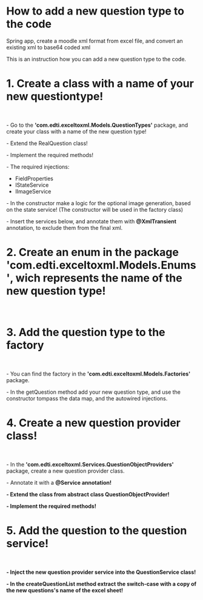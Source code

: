 # How to add a new question type to the code
Spring app, create a moodle xml format from excel file, and convert an existing xml to base64 coded xml

This is an instruction how you can add a new question type to the code.
  <h1>1. Create a class with a name of your new questiontype!</h1><br>
        <p>- Go to the <b>'com.edti.exceltoxml.Models.QuestionTypes'</b> package, and create your class with a name of the new question type!</p>
        <p>- Extend the RealQuestion class!</p>
        <p>- Implement the required methods!</p>
        <p>- The required injections: </p>
              <ul>
                <li>FieldProperties</li>
                <li>IStateService</li>
                <li>IImageService</li>
               </ul>
        <p>- In the constructor make a logic for the optional image generation, based on the state service! (The constructor will be used in the factory class)</p>
        <p>- Insert the services below, and annotate them with <b>@XmlTransient</b> annotation, to exclude them from the final xml.</p>
        
  <h1>2. Create an enum in the package <b>'com.edti.exceltoxml.Models.Enums'</b>, wich represents the name of the new question type!</h1><br>
        
  <h1>3. Add the question type to the factory</h1><br>
        <p>- You can find the factory in the <b>'com.edti.exceltoxml.Models.Factories'</b> package. </p>
        <p>- In the getQuestion method add your new question type, and use the constructor tompass the data map, and the autowired injections.</p>
        
  <h1>4. Create a new question provider class!</h1><br>
        <p>- In the <b>'com.edti.exceltoxml.Services.QuestionObjectProviders'</b> package, create a new question provider class. </p>
        <p>- Annotate it with a <b>@Service<b> annotation!</p>
        <p>- Extend the class from abstract class QuestionObjectProvider! </p>
        <p>- Implement the required methods!</p>
        
  <h1>5. Add the question to the question service!</h1><br>
        <p>- Inject the new question provider service into the QuestionService class!</p>
        <p>- In the createQuestionList method extract the switch-case with a copy of the new questions's name of the excel sheet! </p>
    
